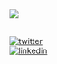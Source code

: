 <img align="left" src="[https://64.media.tumblr.com/fcd38e27bdee8b94126997d730227d01/tumblr_pq4be7kFFX1uvq3s5o1_400.gif](https://media.tenor.com/f-Hqs37wsosAAAAC/pixel-art-pixel-art-batman.gif](https://cdn.gamedevmarket.net/wp-content/uploads/20191203195707/80446f3cd96a9d047e5bdba233c1c82f83f69d29.gif)">
</br>
</br>

[![twitter](https://img.shields.io/badge/-@gvxnnv-313131?style=flat-square&labelColor=313131&logo=twitter&logoColor=white&color=313131)](https://twitter.com/gvxnnv)  
[![linkedin](https://img.shields.io/badge/-@gianni-313131?style=flat-square&labelColor=313131&logo=LinkedIn&logoColor=white&color=313131)](https://www.linkedin.com/in/giancarlocoelho/)  
